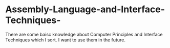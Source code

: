 # Assembly-Language-and-Interface-Techniques-
There are some baisc knowledge about Computer Principles and Interface Techniques which I  sort. I want to use them in the future.

